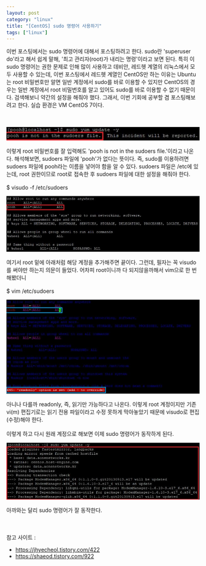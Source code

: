 ```yaml
---
layout: post
category: "linux"
title: "[CentOS] sudo 명령어 사용하기"
tags: ["linux"]
---
```


이번 포스팅에서는 sudo 명령어에 대해서 포스팅하려고 한다. sudo란 'superuser do'라고 해서 쉽게 말해, '최고 관리자(root)가 내리는 명령'이라고 보면 된다. 특히 이 sudo 명령어는 권한 문제로 인해 많이 사용하고 데비안, 레드헷 계열의 리눅스에서 모두 사용할 수 있는데, 이번 포스팅에서 레드헷 계열인 CentOS만 하는 이유는 Ubuntu는 root 비밀번호만 알면 일반 계정에서 sudo를 바로 이용할 수 있지만 CentOS의 경우는 일반 계정에서 root 비밀번호를 알고 있어도 sudo를 바로 이용할 수 없기 때문이다. 검색해보니 약간의 설정을 해줘야 했다. 그래서, 이번 기회에 공부할 겸 포스팅해보려고 한다. 실습 환경은 VM CentOS 7이다.<br><br><br>

<img src="https://github.com/P00HP00H/P00HP00H.github.io/blob/master/img/linux/158.JPG?raw=true" width="600px">

이렇게 root 비밀번호를 잘 입력해도 'pooh is not in the sudoers file.'이라고 나온다. 해석해보면, sudoers 파일에 'pooh'가 없다는 뜻이다. 즉, sudo를 이용하려면 sudoers 파일에 pooh라는 이름을 넣어야 함을 알 수 있다. sudoers 파일은 /etc에 있는데, root 권한이므로 root로 접속한 후 sudoers 파일에 대한 설정을 해줘야 한다.<br><br>$ visudo -f /etc/sudoers

<img src="https://github.com/P00HP00H/P00HP00H.github.io/blob/master/img/linux/160.JPG?raw=true" width="750px">

여기서 root 밑에 아래처럼 해당 계정을 추가해주면 끝이다. 그런데, 필자는 꼭 visudo를 써야만 하는지 의문이 들었다. 어차피 root이니까 다 되지않을까해서 vim으로 한 번 해봤더니<br><br>$ vim /etc/sudoers

<img src="https://github.com/P00HP00H/P00HP00H.github.io/blob/master/img/linux/159.JPG?raw=true" width="750px">

아니나 다를까 readonly, 즉, 읽기만 가능하다고 나온다. 이렇게 root 계정이지만 기존 vi(m) 편집기로는 읽기 전용 파일이라고 수정 못하게 막아놓았기 때문에 visudo로 편집(수정)해야 한다.<br><br>이렇게 하고 다시 원래 계정으로 해보면 이제 sudo 명령어가 동작하게 된다.

<img src="https://github.com/P00HP00H/P00HP00H.github.io/blob/master/img/linux/161.JPG?raw=true" width="750px">

아까와는 달리 sudo 명령어가 잘 동작한다.<br><br><br><br>참고 사이트 : 

- https://jhyecheol.tistory.com/422
- https://shaeod.tistory.com/922